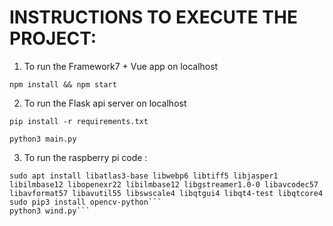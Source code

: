 # INSTRUCTIONS TO EXECUTE THE PROJECT:
1. To run the Framework7 + Vue app on localhost

```npm install && npm start```

2. To run the Flask api server on localhost

```pip install -r requirements.txt```

```python3 main.py```

3. To run the raspberry pi code :

```sudo apt-get update 
sudo apt install libatlas3-base libwebp6 libtiff5 libjasper1 libilmbase12 libopenexr22 libilmbase12 libgstreamer1.0-0 libavcodec57 libavformat57 libavutil55 libswscale4 libqtgui4 libqt4-test libqtcore4
sudo pip3 install opencv-python```
python3 wind.py```